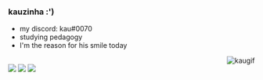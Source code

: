 ### kauzinha :')

- my discord: kau#0070
- studying pedagogy
- I'm the reason for his smile today
<img align="right" alt="kaugif" src="https://cdn.discordapp.com/attachments/856885895148077083/883421395151896627/ezgif.com-gif-maker.gif">

##

<div>
  <a href="https://www.instagram.com/kau_apenas/" target="_blank"><img src="https://img.shields.io/badge/-Instagram-%23E4405F?style=for-the-badge&logo=instagram&logoColor=white" target="_blank"></a>
  <a href="https://discord.gg/J6vqA58VDg" target="_blank"><img src="https://img.shields.io/badge/Discord-7289DA?style=for-the-badge&logo=discord&logoColor=white" target="_blank"></a>
  <a href="https://www.twitch.tv/kautr4vequinha" target="_blank"><img src="https://img.shields.io/badge/Twitch-9146FF?style=for-the-badge&logo=twitch&logoColor=white" target="blank"></a>
  
</div>

